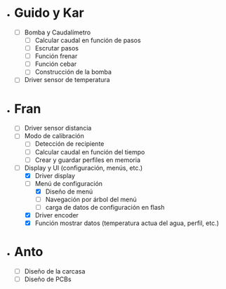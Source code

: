 - # Guido y Kar
	- [ ] Bomba y Caudalímetro
		- [ ] Calcular caudal en función de pasos
		- [ ] Escrutar pasos
		- [ ] Función frenar
		- [ ] Función cebar
		- [ ] Construcción de la bomba
  - [ ] Driver sensor de temperatura
- # Fran
	- [ ] Driver sensor distancia
	- [ ] Modo de calibración
		- [ ] Detección de recipiente
		- [ ] Calcular caudal en función del tiempo
		- [ ] Crear y guardar perfiles en memoria
	- [ ]  Display y UI (configuración, menús, etc.)
		- [X] Driver display
		- [ ] Menú de configuración
			- [X] Diseño de menú
			- [ ] Navegación por árbol del menú
			- [ ] carga de datos de configuración en flash
		- [X] Driver encoder
		- [X] Función mostrar datos (temperatura actua del agua, perfil, etc.)

- # Anto
  - [ ] Diseño de la carcasa
  - [ ] Diseño de PCBs
